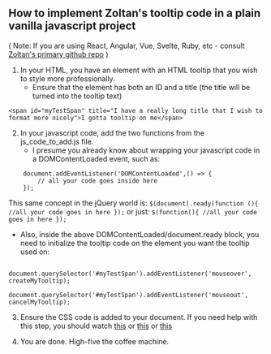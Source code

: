 ## How to implement Zoltan's tooltip code in a plain vanilla javascript project

( Note: If you are using React, Angular, Vue, Svelte, Ruby, etc - consult [Zoltan's primary github repo](https://github.com/zoltantothcom/vanilla-js-tooltip) )


1. In your HTML, you have an element with an HTML tooltip that you wish to style more professionally.
    * Ensure that the element has both an ID and a title (the title will be turned into the tooltip text)


`<span id="myTestSpan" title="I have a really long title that I wish to format more nicely">I gotta tooltip on me</span>`


2. In your javascript code, add the two functions from the js_code_to_add.js file.
    * I presume you already know about wrapping your javascript code in a DOMContentLoaded event, such as:

```
    document.addEventListener('DOMContentLoaded',() => {
        // all your code goes inside here
    });
```
This same concept in the jQuery world is:
     `$(document).ready(function (){ //all your code goes in here });`
or just:
     `$(function(){ //all your code goes in here });`

   * Also, inside the above DOMContentLoaded/document.ready block, you need to initialize the tooltip code on the element you want the tooltip used on:

```
     document.querySelector('#myTestSpan').addEventListener('mouseover', createMyTooltip);
     document.querySelector('#myTestSpan').addEventListener('mouseout', cancelMyTooltip);
```

3. Ensure the CSS code is added to your document. If you need help with this step, you should watch [this](https://www.youtube.com/watch?v=hu-q2zYwEYs&list=PL4cUxeGkcC9ivBf_eKCPIAYXWzLlPAm6G) or [this](https://www.youtube.com/watch?v=BvJYXl2ywUE&list=PLZlA0Gpn_vH8BoXcpCUvdmdPZFuR5y2lV&index=1&t=0s) or [this](https://www.youtube.com/watch?v=qz0aGYrrlhU)

4. You are done. High-five the coffee machine.
